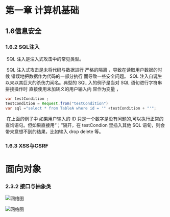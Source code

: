 # 第一章 计算机基础

## 1.6信息安全

### 1.6.2 SQL注入

​      SQL 注入是注入式攻击中的常见类型。

​            SQL 注入式攻击是未将代码与数据进行 严格的隔离 ，导致在读取用户数据的时候 错误地把数据作为代码的一部分执行 而导致一些安全问题。 SQL 注入自诞生以来以其巨大的杀伤力闻名。典型的 SQL 入的例子是当对 SQL 语旬进行字符串拼接操作时 直接使用未加转义的用户输入内 容作为变量 ，

```java
var testCondition ; 
testCondition = Request.from("testCondition")
var sql ="select * from TableA where id = '" +testCondition + "'";
```

​         在上面的例子中 如果用户输入的 ID 只是一个数字是没有问题的,可以执行正常的查询语句。但如果直接用“；”隔开，在 testCondion 里插入其他 SQL 语旬，则会带来意想不到的结果，比如输入 drop  delete 等。

### 1.6.3 XSS与CSRF

# 面向对象

### 2.3.2 接口与抽象类

![网络图](https://gitee.com/modige/modige/raw/master/_posts/imgs/interface.png?raw=true)

![网络图](https://gitee.com/modige/modige/raw/master/_posts/imgs/interface.png?raw=true)

